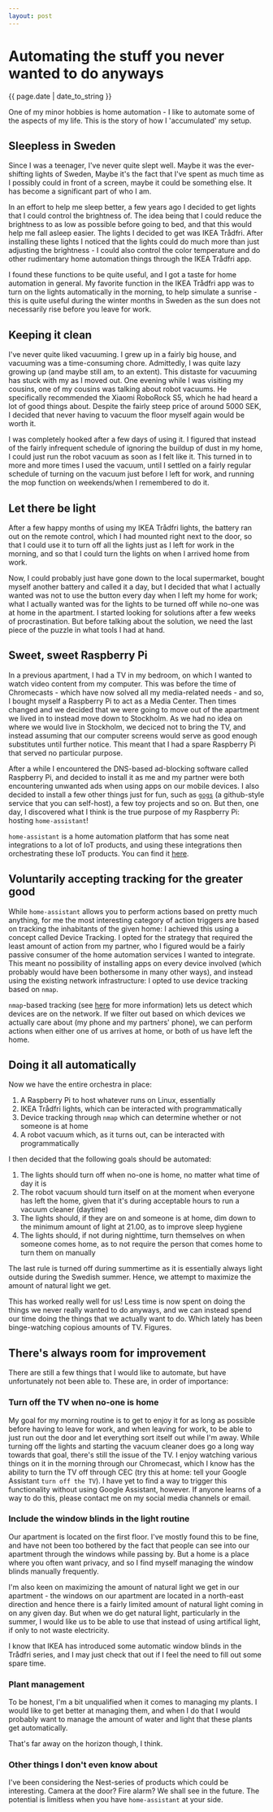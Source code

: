 ```yaml
---
layout: post
---
```


# Automating the stuff you never wanted to do anyways

{{ page.date | date_to_string }}

One of my minor hobbies is home automation - I like to automate
some of the aspects of my life. This is the story of how I
'accumulated' my setup.

## Sleepless in Sweden

Since I was a teenager, I've never quite slept well. Maybe it was the
ever-shifting lights of Sweden, Maybe it's the fact that I've spent
as much time as I possibly could in front of a screen, maybe it could
be something else. It has become a significant part of who I am.

In an effort to help me sleep better, a few years ago I decided to
get lights that I could control the brightness of. The idea being
that I could reduce the brightness to as low as possible before going
to bed, and that this would help me fall asleep easier. The lights
I decided to get was IKEA Trådfri. After installing these lights
I noticed that the lights could do much more than just adjusting the
brightness - I could also control the color temperature and do other
rudimentary home automation things through the IKEA Trådfri app.

I found these functions to be quite useful, and I got a taste for
home automation in general. My favorite function in the IKEA Trådfri
app was to turn on the lights automatically in the morning, to help
simulate a sunrise - this is quite useful during the winter months
in Sweden as the sun does not necessarily rise before you leave
for work.

## Keeping it clean

I've never quite liked vacuuming. I grew up in a fairly big house,
and vacuuming was a time-consuming chore. Admittedly, I was quite
lazy growing up (and maybe still am, to an extent). This distaste
for vacuuming has stuck with my as I moved out. One evening while
I was visiting my cousins, one of my cousins was talking about
robot vacuums. He specifically recommended the Xiaomi RoboRock S5,
which he had heard a lot of good things about. Despite the
fairly steep price of around 5000 SEK, I decided that never having
to vacuum the floor myself again would be worth it.

I was completely hooked after a few days of using it. I figured
that instead of the fairly infrequent schedule of ignoring the
buildup of dust in my home, I could just run the robot vacuum as
soon as I felt like it. This turned in to more and more times I
used the vacuum, until I settled on a fairly regular schedule of
turning on the vacuum just before I left for work, and running
the mop function on weekends/when I remembered to do it.

## Let there be light

After a few happy months of using my IKEA Trådfri lights, the
battery ran out on the remote control, which I had mounted
right next to the door, so that I could use it to turn off all
the lights just as I left for work in the morning, and so that
I could turn the lights on when I arrived home from work.

Now, I could probably just have gone down to the local supermarket,
bought myself another battery and called it a day, but I decided
that what I actually wanted was not to use the button every day
when I left my home for work; what I actually wanted was for
the lights to be turned off while no-one was at home in the
apartment. I started looking for solutions after a few weeks
of procrastination. But before talking about the solution,
we need the last piece of the puzzle in what tools I had at hand.

## Sweet, sweet Raspberry Pi

In a previous apartment, I had a TV in my bedroom, on which I
wanted to watch video content from my computer. This was before
the time of Chromecasts - which have now solved all my
media-related needs - and so, I bought myself a Raspberry Pi
to act as a Media Center. Then times changed and we decided
that we were going to move out of the apartment we lived in to
instead move down to Stockholm. As we had no idea on where we
would live in Stockholm, we deciced not to bring the TV, and
instead assuming that our computer screens would serve as good
enough substitutes until further notice. This meant that I had
a spare Raspberry Pi that served no particular purpose.

After a while I encountered the DNS-based ad-blocking software
called Raspberry Pi, and decided to install it as me and my
partner were both encountering unwanted ads when using apps
on our mobile devices. I also decided to install a few other
things just for fun, such as [`gogs`](https://gogs.io)
(a github-style service that you can self-host),
a few toy projects and so on. But then, one day, I discovered
what I think is the true purpose of my
Raspberry Pi: hosting `home-assistant`!

`home-assistant` is a home automation platform that has
some neat integrations to a lot of IoT products, and using these
integrations then orchestrating these IoT products.
You can find it [here](https://www.home-assistant.io).

## Voluntarily accepting tracking for the greater good

While `home-assistant` allows you to perform actions based
on pretty much anything, for me the most interesting category
of action triggers are based on tracking the inhabitants of
the given home: I achieved this using a concept called
Device Tracking. I opted for the strategy that required the
least amount of action from my partner, who I figured would be
a fairly passive consumer of the home automation services I wanted
to integrate. This meant no possibility of installing apps on
every device involved (which probably would have been bothersome
in many other ways), and instead using the existing network
infrastructure: I opted to use device tracking based on `nmap`.

`nmap`-based tracking (see
[here](https://www.home-assistant.io/components/nmap_tracker/)
for more information) lets us detect which devices are on the
network. If we filter out based on which devices we actually
care about (my phone and my partners' phone), we can perform
actions when either one of us arrives at home, or both of us
have left the home.

## Doing it all automatically

Now we have the entire orchestra in place:

1. A Raspberry Pi to host whatever runs on Linux, essentially
2. IKEA Trådfri lights, which can be interacted with
   programmatically
3. Device tracking through `nmap` which can determine whether
   or not someone is at home
4. A robot vacuum which, as it turns out, can be interacted
   with programmatically

I then decided that the following goals should be automated:

1. The lights should turn off when no-one is home, no matter
   what time of day it is
2. The robot vacuum should turn itself on at the moment when
   everyone has left the home, given that it's during
   acceptable hours to run a vacuum cleaner (daytime)
3. The lights should, if they are on and someone is at home,
   dim down to the minimum amount of light at 21.00, as to
   improve sleep hygiene
4. The lights should, if not during nighttime, turn themselves
   on when someone comes home, as to not require the person
   that comes home to turn them on manually

The last rule is turned off during summertime as it is
essentially always light outside during the Swedish summer.
Hence, we attempt to maximize the amount of natural light
we get.

This has worked really well for us! Less time is now spent
on doing the things we never really wanted to do anyways,
and we can instead spend our time doing the things that
we actually want to do. Which lately has been binge-watching
copious amounts of TV. Figures.

## There's always room for improvement

There are still a few things that I would like to automate, but
have unfortunately not been able to. These are, in order of
importance:

### Turn off the TV when no-one is home

My goal for my morning routine is to get to enjoy it for as long
as possible before having to leave for work, and when leaving
for work, to be able to just run out the door and let everything
sort itself out while I'm away. While turning off the lights
and starting the vacuum cleaner does go a long way towards
that goal, there's still the issue of the TV. I enjoy watching
various things on it in the morning through our Chromecast,
which I know has the ability to turn the TV off through CEC (try
this at home: tell your Google Assistant `turn off the TV`).
I have yet to find a way to trigger this functionality without
using Google Assistant, however. If anyone learns of a way to
do this, please contact me on my social media channels or email.

### Include the window blinds in the light routine

Our apartment is located on the first floor. I've mostly found
this to be fine, and have not been too bothered by the fact that
people can see into our apartment through the windows while
passing by. But a home is a place where you often want privacy,
and so I find myself managing the window blinds manually
frequently.

I'm also keen on maximizing the amount of natural light we get
in our apartment - the windows on our apartment are located in
a north-east direction and hence there is a fairly limited
amount of natural light coming in on any given day. But when
we do get natural light, particularly in the summer, I would
like us to be able to use that instead of using artifical light,
if only to not waste electricity.

I know that IKEA has introduced some automatic window blinds
in the Trådfri series, and I may just check that out if
I feel the need to fill out some spare time.

### Plant management

To be honest, I'm a bit unqualified when it comes to managing
my plants. I would like to get better at managing them, and
when I do that I would probably want to manage the amount
of water and light that these plants get automatically.

That's far away on the horizon though, I think.

### Other things I don't even know about

I've been considering the Nest-series of products which could
be interesting. Camera at the door? Fire alarm? We shall see
in the future. The potential is limitless when you have
`home-assistant` at your side.
